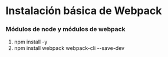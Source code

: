 # Instalación básica de Webpack

### Módulos de node y módulos de webpack

1. npm install -y
2. npm install webpack webpack-cli --save-dev

